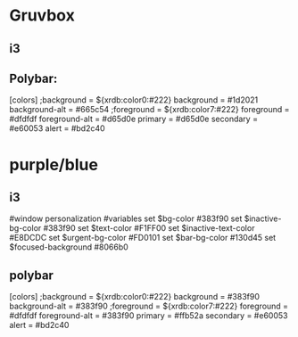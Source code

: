 # Gruvbox

## i3

## Polybar:
[colors]
;background = ${xrdb:color0:#222}
background = #1d2021
background-alt = #665c54
;foreground = ${xrdb:color7:#222}
foreground = #dfdfdf
foreground-alt = #d65d0e
primary = #d65d0e
secondary = #e60053
alert = #bd2c40

# purple/blue

## i3
#window personalization
#variables
set $bg-color #383f90
set $inactive-bg-color #383f90
set $text-color #F1FF00
set $inactive-text-color #E8DCDC
set $urgent-bg-color #FD0101
set $bar-bg-color #130d45
set $focused-background #8066b0

## polybar
[colors]
;background = ${xrdb:color0:#222}
background = #383f90
background-alt = #383f90
;foreground = ${xrdb:color7:#222}
foreground = #dfdfdf
foreground-alt = #383f90
primary = #ffb52a
secondary = #e60053
alert = #bd2c40
